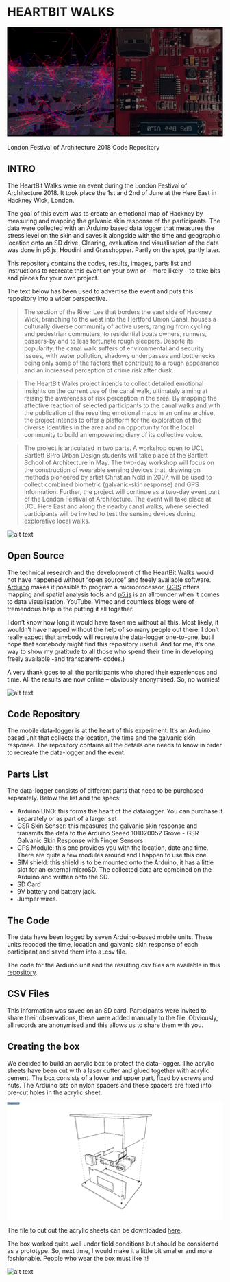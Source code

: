 # HEARTBIT WALKS

![alt text](/HBW_Header.jpg)

London Festival of Architecture 2018
Code Repository 

## INTRO

The HeartBit Walks were an event during the London Festival of Architecture 2018. It took place the 1st and 2nd of June at the Here East in Hackney Wick, London.

The goal of this event was to create an emotional map of Hackney by measuring and mapping the galvanic skin response of the participants. The data were collected with an Arduino based data logger that measures the stress level on the skin and saves it alongside with the time and geographic location onto an SD drive. Clearing, evaluation and visualisation of the data was done in p5.js, Houdini and Grasshopper. Partly on the spot, partly later.

This repository contains the codes, results, images, parts list and instructions to recreate this event on your own or – more likely – to take bits and pieces for your own project.

The text below has been used to advertise the event and puts this repository into a wider perspective.

>The section of the River Lee that borders the east side of Hackney Wick, branching to the west into the Hertford Union Canal, houses a culturally diverse community of active users, ranging from cycling and pedestrian commuters, to residential boats owners, runners, passers-by and to less fortunate rough sleepers. Despite its popularity, the canal walk suffers of environmental and security issues, with water pollution, shadowy underpasses and bottlenecks being only some of the factors that contribute to a rough appearance and an increased perception of crime risk after dusk.

>The HeartBit Walks project intends to collect detailed emotional insights on the current use of the canal walk, ultimately aiming at raising the awareness of risk perception in the area. By mapping the affective reaction of selected participants to the canal walks and with the publication of the resulting emotional maps in an online archive, the project intends to offer a platform for the exploration of the diverse identities in the area and an opportunity for the local community to build an empowering diary of its collective voice.

>The project is articulated in two parts. A workshop open to UCL Bartlett BPro Urban Design students will take place at the Bartlett School of Architecture in May. The two-day workshop will focus on the construction of wearable sensing devices that, drawing on methods pioneered by artist Christian Nold in 2007, will be used to collect combined biometric (galvanic-skin response) and GPS information. Further, the project will continue as a two-day event part of the London Festival of Architecture. The event will take place at UCL Here East and along the nearby canal walks, where selected participants will be invited to test the sensing devices during explorative local walks.


![alt text](/HBW_Stand.jpg)

## Open Source

The technical research and the development of the HeartBit Walks would not have happened without “open source” and freely available software. [Arduino](https://www.arduino.cc/) makes it possible to program a microprocessor, [QGIS](https://qgis.org/en/site/) offers mapping and spatial analysis tools and [p5.js](https://p5js.org/) is an allrounder when it comes to data visualisation. YouTube, Vimeo and countless blogs were of tremendous help in the putting it all together. 

I don’t know how long it would have taken me without all this. Most likely, it wouldn’t have happed without the help of so many people out there. I don’t really expect that anybody will recreate the data-logger one-to-one, but I hope that somebody might find this repository useful. And for me, it’s one way to show my gratitude to all those who spend their time in developing freely available -and transparent- codes.)

A very thank goes  to all the participants who shared their experiences and time. All the results are now online – obviously anonymised. So, no worries!

![alt text](/HBW_Data_Logger_2.jpg)


## Code Repository
The mobile data-logger is at the heart of this experiment. It’s an Arduino based unit that collects the location, the time and the galvanic skin response. 
The repository contains all the details one needs to know in order to recreate the data-logger and the event. 

## Parts List

The data-logger consists of different parts that need to be purchased separately. Below the list and the specs:
- Arduino UNO: this forms the heart of the datalogger. You can purchase it separately or as part of a larger set
- GSR Skin Sensor: this measures the galvanic skin response and transmits the data to the Arduino 
Seeed 101020052 Grove - GSR Galvanic Skin Response with Finger Sensors
- GPS Module: this one provides you with the location, date and time. There are quite a few modules around and I happen to use this one.
- SIM shield: this shield is to be mounted onto the Arduino, it has a little slot for an external microSD. The collected data are combined on the Arduino and written onto the SD.
- SD Card
- 9V battery and battery jack.
- Jumper wires.


## The Code
The data have been logged by seven Arduino-based mobile units. These units recoded the time, location and galvanic skin response of each participant and saved them into a .csv file. 

The code for the Arduino unit and the resulting csv files are available in this [repository](/HBW_Walks.csv). 

## CSV Files
This information was saved on an SD card. Participants were invited to share their observations, these were added manually to the file. 
Obviously, all records are anonymised and this allows us to share them with you.

## Creating the box
We decided to build an acrylic box to protect the data-logger. The acrylic sheets have been cut with a laser cutter and glued together with acrylic cement. The box consists of a lower and upper part, fixed by screws and nuts. The Arduino sits on nylon spacers and these spacers are fixed into pre-cut holes in the acrylic sheet.

![alt text](/HBW_Diagramm.jpg)

The file to cut out the acrylic sheets can be downloaded [here](/HBW_Box_CutOut.pdf).

The box worked quite well under field conditions but should be considered as a prototype. So, next time, I would make it a little bit smaller and more fashionable. People who wear the box must like it!  


![alt text](/HBW_Data_Logger.jpg)

